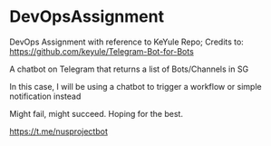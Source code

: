 # DevOpsAssignment
DevOps Assignment with reference to KeYule Repo; 
Credits to: https://github.com/keyule/Telegram-Bot-for-Bots

A chatbot on Telegram that returns a list of Bots/Channels in SG

In this case, I will be using a chatbot to trigger a workflow or simple notification instead

Might fail, might succeed. Hoping for the best.

https://t.me/nusprojectbot
